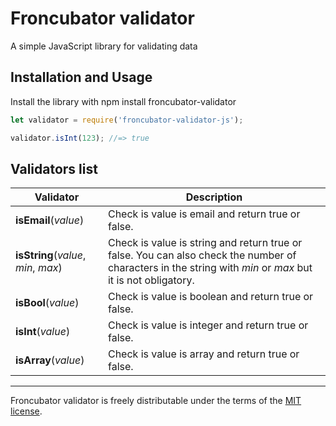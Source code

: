 # Froncubator validator
A simple JavaScript library for validating data

## Installation and Usage
Install the library with npm install froncubator-validator

```javascript
let validator = require('froncubator-validator-js');

validator.isInt(123); //=> true
```

## Validators list
|Validator                           |Description                                                                   |
|------------------------------------|------------------------------------------------------------------------------|
|__isEmail__(_value_)                |Check is value is email and return true or false.|
|__isString__(_value_, _min_, _max_) |Check is value is string and return true or false. You can also check the number of characters in the string with _min_ or _max_ but it is not obligatory.|
|__isBool__(_value_)                 |Check is value is boolean and return true or false.|
|__isInt__(_value_)                  |Check is value is integer and return true or false.|
|__isArray__(_value_)                |Check is value is array and return true or false.|

___

Froncubator validator is freely distributable under the terms of the [MIT license](https://github.com/froncubator/validator/blob/master/LICENSE).